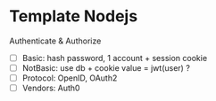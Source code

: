 # Template Nodejs

Authenticate & Authorize
- [ ] Basic: hash password, 1 account + session cookie
- [ ] NotBasic: use db + cookie value = jwt(user) ?
- [ ] Protocol: OpenID, OAuth2
- [ ] Vendors: Auth0
